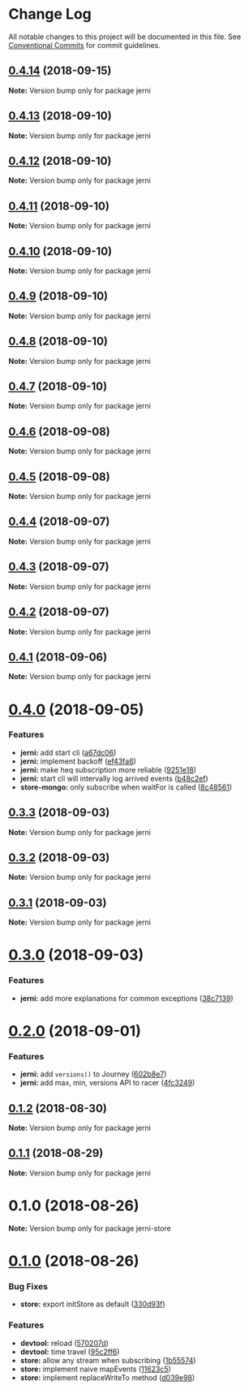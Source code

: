 # Change Log

All notable changes to this project will be documented in this file.
See [Conventional Commits](https://conventionalcommits.org) for commit guidelines.

<a name="0.4.14"></a>
## [0.4.14](https://github.com/tungv/jerni/compare/jerni@0.4.13...jerni@0.4.14) (2018-09-15)




**Note:** Version bump only for package jerni

<a name="0.4.13"></a>
## [0.4.13](https://github.com/tungv/jerni/compare/jerni@0.4.12...jerni@0.4.13) (2018-09-10)




**Note:** Version bump only for package jerni

<a name="0.4.12"></a>
## [0.4.12](https://github.com/tungv/jerni/compare/jerni@0.4.11...jerni@0.4.12) (2018-09-10)




**Note:** Version bump only for package jerni

<a name="0.4.11"></a>
## [0.4.11](https://github.com/tungv/jerni/compare/jerni@0.4.10...jerni@0.4.11) (2018-09-10)




**Note:** Version bump only for package jerni

<a name="0.4.10"></a>
## [0.4.10](https://github.com/tungv/jerni/compare/jerni@0.4.9...jerni@0.4.10) (2018-09-10)




**Note:** Version bump only for package jerni

<a name="0.4.9"></a>
## [0.4.9](https://github.com/tungv/jerni/compare/jerni@0.4.8...jerni@0.4.9) (2018-09-10)




**Note:** Version bump only for package jerni

<a name="0.4.8"></a>
## [0.4.8](https://github.com/tungv/jerni/compare/jerni@0.4.7...jerni@0.4.8) (2018-09-10)




**Note:** Version bump only for package jerni

<a name="0.4.7"></a>
## [0.4.7](https://github.com/tungv/jerni/compare/jerni@0.4.6...jerni@0.4.7) (2018-09-10)




**Note:** Version bump only for package jerni

<a name="0.4.6"></a>
## [0.4.6](https://github.com/tungv/jerni/compare/jerni@0.4.5...jerni@0.4.6) (2018-09-08)




**Note:** Version bump only for package jerni

<a name="0.4.5"></a>
## [0.4.5](https://github.com/tungv/jerni/compare/jerni@0.4.4...jerni@0.4.5) (2018-09-08)




**Note:** Version bump only for package jerni

<a name="0.4.4"></a>
## [0.4.4](https://github.com/tungv/jerni/compare/jerni@0.4.3...jerni@0.4.4) (2018-09-07)




**Note:** Version bump only for package jerni

<a name="0.4.3"></a>
## [0.4.3](https://github.com/tungv/jerni/compare/jerni@0.4.2...jerni@0.4.3) (2018-09-07)




**Note:** Version bump only for package jerni

<a name="0.4.2"></a>
## [0.4.2](https://github.com/tungv/jerni/compare/jerni@0.4.1...jerni@0.4.2) (2018-09-07)




**Note:** Version bump only for package jerni

<a name="0.4.1"></a>
## [0.4.1](https://github.com/tungv/jerni/compare/jerni@0.4.0...jerni@0.4.1) (2018-09-06)




**Note:** Version bump only for package jerni

<a name="0.4.0"></a>
# [0.4.0](https://github.com/tungv/jerni/compare/jerni@0.3.3...jerni@0.4.0) (2018-09-05)


### Features

* **jerni:** add start cli ([a67dc06](https://github.com/tungv/jerni/commit/a67dc06))
* **jerni:** implement backoff ([ef43fa6](https://github.com/tungv/jerni/commit/ef43fa6))
* **jerni:** make heq subscription more reliable ([9251e18](https://github.com/tungv/jerni/commit/9251e18))
* **jerni:** start cli will intervally log arrived events ([b48c2ef](https://github.com/tungv/jerni/commit/b48c2ef))
* **store-mongo:** only subscribe when waitFor is called ([8c48561](https://github.com/tungv/jerni/commit/8c48561))




<a name="0.3.3"></a>
## [0.3.3](https://github.com/tungv/jerni/compare/jerni@0.3.2...jerni@0.3.3) (2018-09-03)




**Note:** Version bump only for package jerni

<a name="0.3.2"></a>
## [0.3.2](https://github.com/tungv/jerni/compare/jerni@0.3.1...jerni@0.3.2) (2018-09-03)




**Note:** Version bump only for package jerni

<a name="0.3.1"></a>
## [0.3.1](https://github.com/tungv/jerni/compare/jerni@0.3.0...jerni@0.3.1) (2018-09-03)




**Note:** Version bump only for package jerni

<a name="0.3.0"></a>
# [0.3.0](https://github.com/tungv/jerni/compare/jerni@0.2.0...jerni@0.3.0) (2018-09-03)


### Features

* **jerni:** add more explanations for common exceptions ([38c7139](https://github.com/tungv/jerni/commit/38c7139))




<a name="0.2.0"></a>
# [0.2.0](https://github.com/tungv/jerni/compare/jerni@0.1.2...jerni@0.2.0) (2018-09-01)


### Features

* **jerni:** add `versions()` to Journey ([602b8e7](https://github.com/tungv/jerni/commit/602b8e7))
* **jerni:** add max, min, versions API to racer ([4fc3249](https://github.com/tungv/jerni/commit/4fc3249))




<a name="0.1.2"></a>
## [0.1.2](https://github.com/tungv/jerni/compare/jerni@0.1.1...jerni@0.1.2) (2018-08-30)




**Note:** Version bump only for package jerni

<a name="0.1.1"></a>
## [0.1.1](https://github.com/tungv/jerni/compare/jerni@0.0.1...jerni@0.1.1) (2018-08-29)




**Note:** Version bump only for package jerni

<a name="0.1.0"></a>
# 0.1.0 (2018-08-26)




**Note:** Version bump only for package jerni-store

<a name="0.1.0"></a>
# [0.1.0](https://github.com/tungv/heq/compare/heq-store@0.0.2...heq-store@0.1.0) (2018-08-26)


### Bug Fixes

* **store:** export initStore as default ([330d93f](https://github.com/tungv/heq/commit/330d93f))


### Features

* **devtool:** reload ([570207d](https://github.com/tungv/heq/commit/570207d))
* **devtool:** time travel ([95c2ff6](https://github.com/tungv/heq/commit/95c2ff6))
* **store:** allow any stream when subscribing ([1b55574](https://github.com/tungv/heq/commit/1b55574))
* **store:** implement naive mapEvents ([11623c5](https://github.com/tungv/heq/commit/11623c5))
* **store:** implement replaceWriteTo method ([d039e98](https://github.com/tungv/heq/commit/d039e98))
